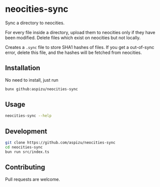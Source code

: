 # neocities-sync

Sync a directory to neocities.

For every file inside a directory, upload them to neocities only if they have been
modified. Delete files which exist on neocities but not locally.

Creates a `.sync` file to store SHA1 hashes of files. If you get a out-of-sync error,
delete this file, and the hashes will be fetched from neocities.

## Installation

No need to install, just run

```bash
bunx github:aspizu/neocities-sync
```

## Usage

```bash
neocities-sync --help
```

## Development

```bash
git clone https://github.com/aspizu/neocities-sync
cd neocities-sync
bun run src/index.ts
```

## Contributing

Pull requests are welcome.
